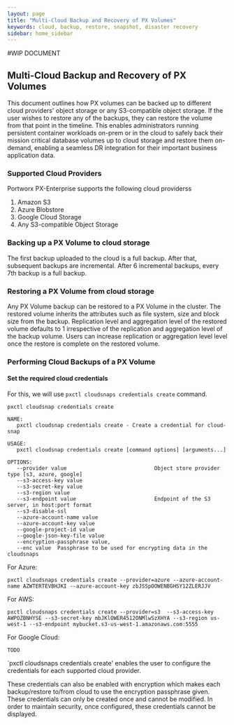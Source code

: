 ```yaml
---
layout: page
title: "Multi-Cloud Backup and Recovery of PX Volumes"
keywords: cloud, backup, restore, snapshot, disaster recovery
sidebar: home_sidebar
---
```

#WIP DOCUMENT
## Multi-Cloud Backup and Recovery of PX Volumes

This document outlines how PX volumes can be backed up to different cloud providers' object storage or any S3-compatible object storage. If the user wishes to restore any of the backups, they can restore the volume from that point in the timeline. This enables administrators running persistent container workloads on-prem or in the cloud to safely back their mission critical database volumes up to cloud storage and restore them on-demand, enabling a seamless DR integration for their important business application data.


### Supported Cloud Providers

Portworx PX-Enterprise supports the following cloud providerss
1. Amazon S3
2. Azure Blobstore
3. Google Cloud Storage
4. Any S3-compatible Object Storage

### Backing up a PX Volume to cloud storage

The first backup uploaded to the cloud is a full backup. After that, subsequent backups are incremental.
After 6 incremental backups, every 7th backup is a full backup. 

### Restoring a PX Volume from cloud storage

Any PX Volume backup can be restored to a PX Volume in the cluster. The restored volume inherits the attributes such as file system, size and block size from the backup. Replication level and aggregation level of the restored volume defaults to 1 irrespective of the replication and aggregation level of the backup volume. Users can increase replication or aggregation level level once the restore is complete on the restored volume.  

### Performing Cloud Backups of a PX Volume
 

#### Set the required cloud credentials

For this, we will use `pxctl cloudsnaps credentials create` command.

```
pxctl cloudsnap credentials create 

NAME:
   pxctl cloudsnap credentials create - Create a credential for cloud-snap

USAGE:
   pxctl cloudsnap credentials create [command options] [arguments...]

OPTIONS:
   --provider value                            Object store provider type [s3, azure, google]
   --s3-access-key value
   --s3-secret-key value
   --s3-region value
   --s3-endpoint value                         Endpoint of the S3 server, in host:port format
   --s3-disable-ssl
   --azure-account-name value
   --azure-account-key value
   --google-project-id value
   --google-json-key-file value
   --encryption-passphrase value, 
   --enc value  Passphrase to be used for encrypting data in the cloudsnaps
```

For Azure:

```
pxctl cloudsnaps credentials create --provider=azure --azure-account-name AZWTERTEVBHJKI --azure-account-key zbJSSpOOWENBGHSY12ZLERJJV 
```

For AWS:

```
pxctl cloudsnaps credentials create --provider=s3  --s3-access-key AWPOZBNHYSE --s3-secret-key mbJKlOWER4512ONMlwSzXHYA --s3-region us-west-1 --s3-endpoint mybucket.s3-us-west-1.amazonaws.com:5555 
```

For Google Cloud:

```
TODO
```
`pxctl cloudsnaps credentials create' enables the user to configure the credentials for each supported cloud provider.

These credentials can also be enabled with encryption which makes each backup/restore to/from cloud to use the encryption passphrase given. These credentials can only be created once and cannot be modified. In order to maintain security, once configured, these credentials cannot be displayed. 




